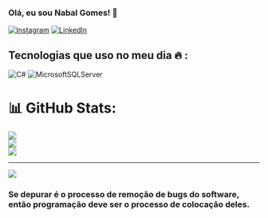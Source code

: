 <!-- ### Olá, eu sou Nabal Gomes! 👋 

[![Instagram](https://img.shields.io/badge/Instagram-E4405F?style=for-the-badge&logo=instagram&logoColor=white)](https://www.instagram.com/nabal_filhoo)

![Anurag's GitHub stats](https://github-readme-stats.vercel.app/api?username=Nabal07&show_icons=true&theme=dark)

<!-- ## Tecnologias que uso no meu dia 🔥 
<div style="display: inline_block"><br/>
<img aling="center" alt="c#" src="https://img.shields.io/badge/C%23-239120?style=for-the-badge&logo=c-sharp&logoColor=white" />
</div><br/> -->

### Olá, eu sou Nabal Gomes! 👋 

[![Instagram](https://img.shields.io/badge/Instagram-%23E4405F.svg?logo=Instagram&logoColor=white)](https://instagram.com/nabal_filhoo) [![LinkedIn](https://img.shields.io/badge/LinkedIn-%230077B5.svg?logo=linkedin&logoColor=white)](https://linkedin.com/in/Nabal07) 

## Tecnologias que uso no meu dia 🔥 :
![C#](https://img.shields.io/badge/c%23-%23239120.svg?style=for-the-badge&logo=c-sharp&logoColor=white) 
![MicrosoftSQLServer](https://img.shields.io/badge/Microsoft%20SQL%20Sever-CC2927?style=for-the-badge&logo=microsoft%20sql%20server&logoColor=white) 
<!-- ![Postman](https://img.shields.io/badge/Postman-FF6C37?style=for-the-badge&logo=postman&logoColor=white)  -->
<!-- ![Swagger](https://img.shields.io/badge/-Swagger-%23Clojure?style=for-the-badge&logo=swagger&logoColor=white) -->

# 📊 GitHub Stats:
![](https://github-readme-stats.vercel.app/api?username=Nabal07&theme=gotham&hide_border=false&include_all_commits=false&count_private=false)<br/>
![](https://github-readme-streak-stats.herokuapp.com/?user=Nabal07&theme=gotham&hide_border=false)<br/>
![](https://github-readme-stats.vercel.app/api/top-langs/?username=Nabal07&theme=gotham&hide_border=false&include_all_commits=false&count_private=false&layout=compact)

---
[![](https://visitcount.itsvg.in/api?id=Nabal07&icon=0&color=0)](https://visitcount.itsvg.in)

<!-- Proudly created with GPRM ( https://gprm.itsvg.in ) -->

### Se depurar é o processo de remoção de bugs do software, então programação deve ser o processo de colocação deles.
